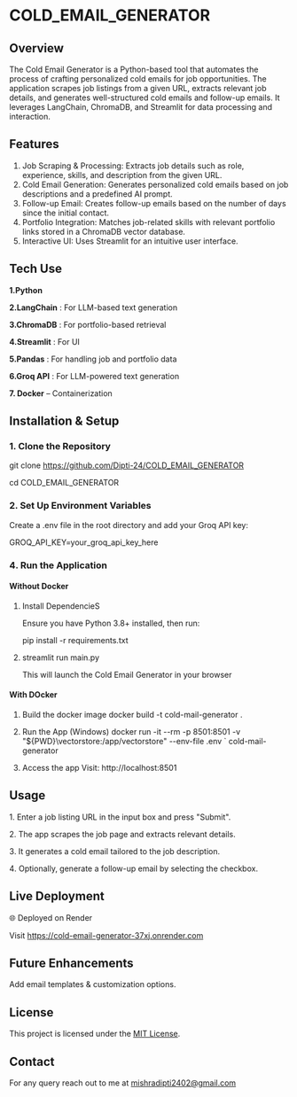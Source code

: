 # COLD_EMAIL_GENERATOR

## Overview

The Cold Email Generator is a Python-based tool that automates the process of crafting personalized cold emails for job opportunities. The application scrapes job listings from a given URL, extracts relevant job details, and generates well-structured cold emails and follow-up emails. It leverages LangChain, ChromaDB, and Streamlit for data processing and interaction.

## Features

1. Job Scraping & Processing: Extracts job details such as role, experience, skills, and description from the given URL.
2. Cold Email Generation: Generates personalized cold emails based on job descriptions and a predefined AI prompt.
3. Follow-up Email: Creates follow-up emails based on the number of days since the initial contact.
4. Portfolio Integration: Matches job-related skills with relevant portfolio links stored in a ChromaDB vector database.
5. Interactive UI: Uses Streamlit for an intuitive user interface.

## Tech Use

**1.Python**

**2.LangChain**  : For LLM-based text generation

**3.ChromaDB** : For portfolio-based retrieval

**4.Streamlit**  : For UI

**5.Pandas** :  For handling job and portfolio data

**6.Groq API** : For LLM-powered text generation

**7. Docker** – Containerization

## Installation & Setup

### 1️. Clone the Repository

 git clone https://github.com/Dipti-24/COLD_EMAIL_GENERATOR

 cd COLD_EMAIL_GENERATOR

### 2. Set Up Environment Variables

 Create a .env file in the root directory and add your Groq API key:

 GROQ_API_KEY=your_groq_api_key_here

### 4️. Run the Application

#### Without Docker
1. Install DependencieS

   Ensure you have Python 3.8+ installed, then run:

   pip install -r requirements.txt


2. streamlit run main.py

   This will launch the Cold Email Generator in your browser

#### With DOcker
1. Build the docker image
   docker build -t cold-mail-generator .
   
2. Run the App (Windows)
  docker run -it --rm -p 8501:8501   -v "${PWD}\vectorstore:/app/vectorstore" --env-file .env ` cold-mail-generator

3. Access the app
   Visit: http://localhost:8501


## Usage

1️. Enter a job listing URL in the input box and press "Submit".

2️. The app scrapes the job page and extracts relevant details.

3️. It generates a cold email tailored to the job description.

4️. Optionally, generate a follow-up email by selecting the checkbox.

## Live Deployment

🌐 Deployed on Render

 Visit  https://cold-email-generator-37xj.onrender.com

## Future Enhancements

Add email templates & customization options.

## License

This project is licensed under  the [MIT License](https://github.com/Dipti-24/Cold_Email_Generatorr/blob/main/LICENSE). 

## Contact
For any query reach out to me at mishradipti2402@gmail.com

